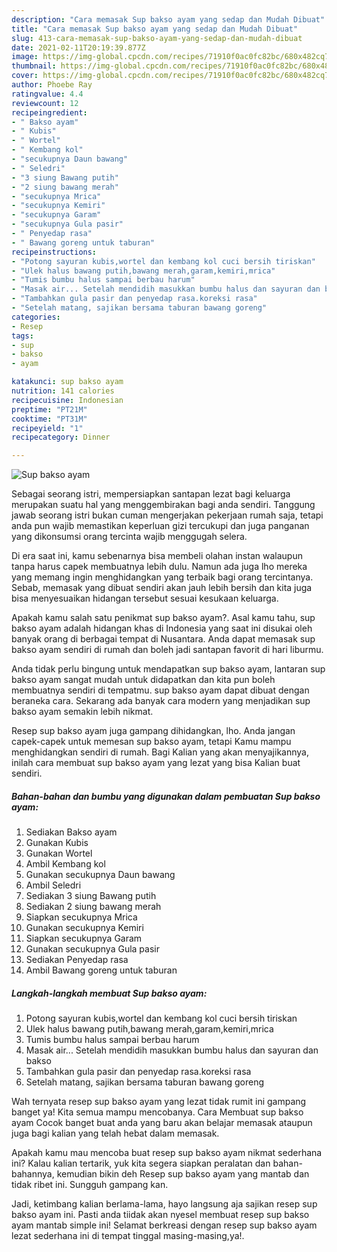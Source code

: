 ```yaml
---
description: "Cara memasak Sup bakso ayam yang sedap dan Mudah Dibuat"
title: "Cara memasak Sup bakso ayam yang sedap dan Mudah Dibuat"
slug: 413-cara-memasak-sup-bakso-ayam-yang-sedap-dan-mudah-dibuat
date: 2021-02-11T20:19:39.877Z
image: https://img-global.cpcdn.com/recipes/71910f0ac0fc82bc/680x482cq70/sup-bakso-ayam-foto-resep-utama.jpg
thumbnail: https://img-global.cpcdn.com/recipes/71910f0ac0fc82bc/680x482cq70/sup-bakso-ayam-foto-resep-utama.jpg
cover: https://img-global.cpcdn.com/recipes/71910f0ac0fc82bc/680x482cq70/sup-bakso-ayam-foto-resep-utama.jpg
author: Phoebe Ray
ratingvalue: 4.4
reviewcount: 12
recipeingredient:
- " Bakso ayam"
- " Kubis"
- " Wortel"
- " Kembang kol"
- "secukupnya Daun bawang"
- " Seledri"
- "3 siung Bawang putih"
- "2 siung bawang merah"
- "secukupnya Mrica"
- "secukupnya Kemiri"
- "secukupnya Garam"
- "secukupnya Gula pasir"
- " Penyedap rasa"
- " Bawang goreng untuk taburan"
recipeinstructions:
- "Potong sayuran kubis,wortel dan kembang kol cuci bersih tiriskan"
- "Ulek halus bawang putih,bawang merah,garam,kemiri,mrica"
- "Tumis bumbu halus sampai berbau harum"
- "Masak air... Setelah mendidih masukkan bumbu halus dan sayuran dan bakso"
- "Tambahkan gula pasir dan penyedap rasa.koreksi rasa"
- "Setelah matang, sajikan bersama taburan bawang goreng"
categories:
- Resep
tags:
- sup
- bakso
- ayam

katakunci: sup bakso ayam 
nutrition: 141 calories
recipecuisine: Indonesian
preptime: "PT21M"
cooktime: "PT31M"
recipeyield: "1"
recipecategory: Dinner

---
```



![Sup bakso ayam](https://img-global.cpcdn.com/recipes/71910f0ac0fc82bc/680x482cq70/sup-bakso-ayam-foto-resep-utama.jpg)

Sebagai seorang istri, mempersiapkan santapan lezat bagi keluarga merupakan suatu hal yang menggembirakan bagi anda sendiri. Tanggung jawab seorang istri bukan cuman mengerjakan pekerjaan rumah saja, tetapi anda pun wajib memastikan keperluan gizi tercukupi dan juga panganan yang dikonsumsi orang tercinta wajib menggugah selera.

Di era  saat ini, kamu sebenarnya bisa membeli olahan instan walaupun tanpa harus capek membuatnya lebih dulu. Namun ada juga lho mereka yang memang ingin menghidangkan yang terbaik bagi orang tercintanya. Sebab, memasak yang dibuat sendiri akan jauh lebih bersih dan kita juga bisa menyesuaikan hidangan tersebut sesuai kesukaan keluarga. 



Apakah kamu salah satu penikmat sup bakso ayam?. Asal kamu tahu, sup bakso ayam adalah hidangan khas di Indonesia yang saat ini disukai oleh banyak orang di berbagai tempat di Nusantara. Anda dapat memasak sup bakso ayam sendiri di rumah dan boleh jadi santapan favorit di hari liburmu.

Anda tidak perlu bingung untuk mendapatkan sup bakso ayam, lantaran sup bakso ayam sangat mudah untuk didapatkan dan kita pun boleh membuatnya sendiri di tempatmu. sup bakso ayam dapat dibuat dengan beraneka cara. Sekarang ada banyak cara modern yang menjadikan sup bakso ayam semakin lebih nikmat.

Resep sup bakso ayam juga gampang dihidangkan, lho. Anda jangan capek-capek untuk memesan sup bakso ayam, tetapi Kamu mampu menghidangkan sendiri di rumah. Bagi Kalian yang akan menyajikannya, inilah cara membuat sup bakso ayam yang lezat yang bisa Kalian buat sendiri.

<!--inarticleads1-->

##### Bahan-bahan dan bumbu yang digunakan dalam pembuatan Sup bakso ayam:

1. Sediakan  Bakso ayam
1. Gunakan  Kubis
1. Gunakan  Wortel
1. Ambil  Kembang kol
1. Gunakan secukupnya Daun bawang
1. Ambil  Seledri
1. Sediakan 3 siung Bawang putih
1. Sediakan 2 siung bawang merah
1. Siapkan secukupnya Mrica
1. Gunakan secukupnya Kemiri
1. Siapkan secukupnya Garam
1. Gunakan secukupnya Gula pasir
1. Sediakan  Penyedap rasa
1. Ambil  Bawang goreng untuk taburan




<!--inarticleads2-->

##### Langkah-langkah membuat Sup bakso ayam:

1. Potong sayuran kubis,wortel dan kembang kol cuci bersih tiriskan
1. Ulek halus bawang putih,bawang merah,garam,kemiri,mrica
1. Tumis bumbu halus sampai berbau harum
1. Masak air... Setelah mendidih masukkan bumbu halus dan sayuran dan bakso
1. Tambahkan gula pasir dan penyedap rasa.koreksi rasa
1. Setelah matang, sajikan bersama taburan bawang goreng




Wah ternyata resep sup bakso ayam yang lezat tidak rumit ini gampang banget ya! Kita semua mampu mencobanya. Cara Membuat sup bakso ayam Cocok banget buat anda yang baru akan belajar memasak ataupun juga bagi kalian yang telah hebat dalam memasak.

Apakah kamu mau mencoba buat resep sup bakso ayam nikmat sederhana ini? Kalau kalian tertarik, yuk kita segera siapkan peralatan dan bahan-bahannya, kemudian bikin deh Resep sup bakso ayam yang mantab dan tidak ribet ini. Sungguh gampang kan. 

Jadi, ketimbang kalian berlama-lama, hayo langsung aja sajikan resep sup bakso ayam ini. Pasti anda tiidak akan nyesel membuat resep sup bakso ayam mantab simple ini! Selamat berkreasi dengan resep sup bakso ayam lezat sederhana ini di tempat tinggal masing-masing,ya!.

